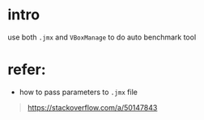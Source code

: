 # intro
use both `.jmx` and `VBoxManage` to do auto benchmark tool

# refer:
- how to pass parameters to `.jmx` file
> https://stackoverflow.com/a/50147843